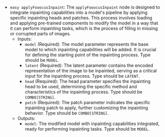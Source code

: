 - `easy applyFooocusInpaint`: The `applyFooocusInpaint` node is designed to integrate inpainting capabilities into a model's pipeline by applying specific inpainting heads and patches. This process involves loading and applying pre-trained components to modify the model in a way that it can perform inpainting tasks, which is the process of filling in missing or corrupted parts of images.
    - Inputs:
        - `model` (Required): The model parameter represents the base model to which inpainting capabilities will be added. It is crucial for defining the starting point of the inpainting process. Type should be `MODEL`.
        - `latent` (Required): The latent parameter contains the encoded representation of the image to be inpainted, serving as a critical input for the inpainting process. Type should be `LATENT`.
        - `head` (Required): The head parameter specifies the inpainting head to be used, determining the specific method and characteristics of the inpainting process. Type should be `COMBO[STRING]`.
        - `patch` (Required): The patch parameter indicates the specific inpainting patch to apply, further customizing the inpainting behavior. Type should be `COMBO[STRING]`.
    - Outputs:
        - `model`: The modified model with inpainting capabilities integrated, ready for performing inpainting tasks. Type should be `MODEL`.
